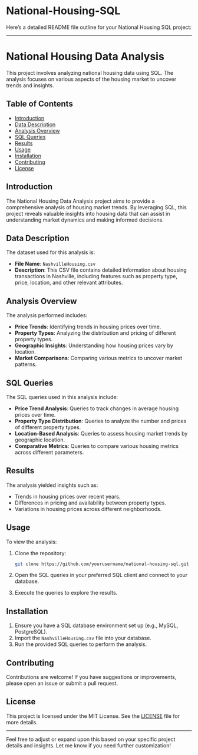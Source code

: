 # National-Housing-SQL

Here’s a detailed README file outline for your National Housing SQL project:

---

# National Housing Data Analysis

This project involves analyzing national housing data using SQL. The analysis focuses on various aspects of the housing market to uncover trends and insights.

## Table of Contents

- [Introduction](#introduction)
- [Data Description](#data-description)
- [Analysis Overview](#analysis-overview)
- [SQL Queries](#sql-queries)
- [Results](#results)
- [Usage](#usage)
- [Installation](#installation)
- [Contributing](#contributing)
- [License](#license)

## Introduction

The National Housing Data Analysis project aims to provide a comprehensive analysis of housing market trends. By leveraging SQL, this project reveals valuable insights into housing data that can assist in understanding market dynamics and making informed decisions.

## Data Description

The dataset used for this analysis is:

- **File Name**: `NashvilleHousing.csv`
- **Description**: This CSV file contains detailed information about housing transactions in Nashville, including features such as property type, price, location, and other relevant attributes.

## Analysis Overview

The analysis performed includes:

- **Price Trends**: Identifying trends in housing prices over time.
- **Property Types**: Analyzing the distribution and pricing of different property types.
- **Geographic Insights**: Understanding how housing prices vary by location.
- **Market Comparisons**: Comparing various metrics to uncover market patterns.

## SQL Queries

The SQL queries used in this analysis include:

- **Price Trend Analysis**: Queries to track changes in average housing prices over time.
- **Property Type Distribution**: Queries to analyze the number and prices of different property types.
- **Location-Based Analysis**: Queries to assess housing market trends by geographic location.
- **Comparative Metrics**: Queries to compare various housing metrics across different parameters.

## Results

The analysis yielded insights such as:

- Trends in housing prices over recent years.
- Differences in pricing and availability between property types.
- Variations in housing prices across different neighborhoods.

## Usage

To view the analysis:

1. Clone the repository:

   ```bash
   git clone https://github.com/yourusername/national-housing-sql.git
   ```

2. Open the SQL queries in your preferred SQL client and connect to your database.

3. Execute the queries to explore the results.

## Installation

1. Ensure you have a SQL database environment set up (e.g., MySQL, PostgreSQL).
2. Import the `NashvilleHousing.csv` file into your database.
3. Run the provided SQL queries to perform the analysis.

## Contributing

Contributions are welcome! If you have suggestions or improvements, please open an issue or submit a pull request.

## License

This project is licensed under the MIT License. See the [LICENSE](LICENSE) file for more details.

---

Feel free to adjust or expand upon this based on your specific project details and insights. Let me know if you need further customization!
